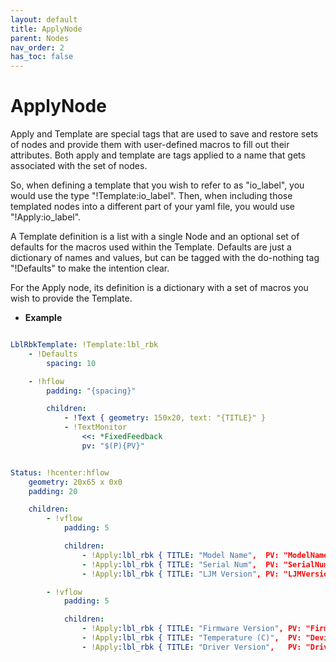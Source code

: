 ```yaml
---
layout: default
title: ApplyNode
parent: Nodes
nav_order: 2
has_toc: false
---
```



<a id="ApplyNode"></a>

# ApplyNode

Apply and Template are special tags that are used to save and restore sets of nodes and provide
them with user-defined macros to fill out their attributes. Both apply and template are tags applied
to a name that gets associated with the set of nodes. 

So, when defining a template that you wish to refer to as "io_label", you would use the type 
"!Template:io_label". Then, when including those templated nodes into a different part of your
yaml file, you would use "!Apply:io_label".

A Template definition is a list with a single Node and an optional set of defaults for the macros used
within the Template. Defaults are just a dictionary of names and values, but can be tagged with the do-nothing 
tag "!Defaults" to make the intention clear. 

For the Apply node, its definition is a dictionary with a set of macros you wish to provide the Template.

* **Example**

```yaml

LblRbkTemplate: !Template:lbl_rbk
    - !Defaults
        spacing: 10

    - !hflow
        padding: "{spacing}"

        children:
            - !Text { geometry: 150x20, text: "{TITLE}" }
            - !TextMonitor
                <<: *FixedFeedback
                pv: "$(P){PV}"


Status: !hcenter:hflow
    geometry: 20x65 x 0x0
    padding: 20

    children:
        - !vflow
            padding: 5

            children:
                - !Apply:lbl_rbk { TITLE: "Model Name",  PV: "ModelName" }
                - !Apply:lbl_rbk { TITLE: "Serial Num",  PV: "SerialNumber" }                            
                - !Apply:lbl_rbk { TITLE: "LJM Version", PV: "LJMVersion" }

        - !vflow
            padding: 5

            children:
                - !Apply:lbl_rbk { TITLE: "Firmware Version", PV: "FirmwareVersion" }                    
                - !Apply:lbl_rbk { TITLE: "Temperature (C)",  PV: "DeviceTemperature" }
                - !Apply:lbl_rbk { TITLE: "Driver Version",   PV: "DriverVersion" }

```

